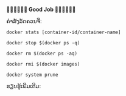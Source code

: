 **👍🏼👍🏼👍🏼 Good Job 👍🏼👍🏼👍🏼**

ຄຳສັ່ງລັດຄວນຈື່:

`docker stats [container-id/container-name]`

`docker stop $(docker ps -q)`

`docker rm $(docker ps -aq)`

`docker rmi $(docker images)`

`docker system prune`

ຮຽນຮູ້ເພີ່ມເຕີມ: 